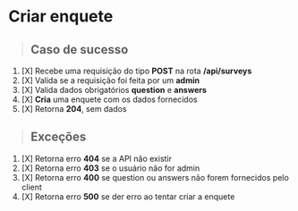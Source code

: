 # Criar enquete

> ## Caso de sucesso

1. [X] Recebe uma requisição do tipo **POST** na rota **/api/surveys**
2. [X] Valida se a requisição foi feita por um **admin**
3. [X] Valida dados obrigatórios **question** e **answers**
4. [X] **Cria** uma enquete com os dados fornecidos
5. [X] Retorna **204**, sem dados

> ## Exceções

1. [X] Retorna erro **404** se a API não existir
2. [X] Retorna erro **403** se o usuário não for admin
3. [X] Retorna erro **400** se question ou answers não forem fornecidos pelo client
4. [X] Retorna erro **500** se der erro ao tentar criar a enquete
